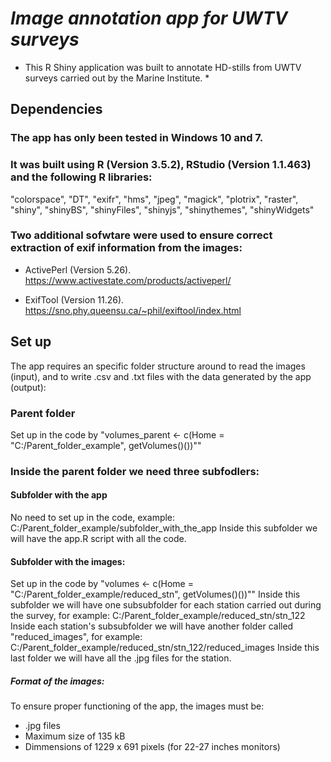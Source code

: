 # *Image annotation app for UWTV surveys*

* This R Shiny application was built to annotate HD-stills from UWTV surveys carried out by the Marine Institute. *


## Dependencies

### The app has only been tested in Windows 10 and 7.

### It was built using R (Version 3.5.2), RStudio (Version 1.1.463) and the following R libraries:

"colorspace", "DT", "exifr", "hms", "jpeg", "magick", "plotrix", "raster", "shiny", "shinyBS", "shinyFiles", "shinyjs", "shinythemes", "shinyWidgets"

### Two additional sofwtare were used to ensure correct extraction of exif information from the images:

* ActivePerl (Version 5.26). https://www.activestate.com/products/activeperl/

* ExifTool (Version 11.26). https://sno.phy.queensu.ca/~phil/exiftool/index.html


## Set up

The app requires an specific folder structure around to read the images (input), and to write .csv and .txt files with the data generated by the app (output):

### Parent folder
Set up in the code by "volumes_parent <- c(Home = "C:/Parent_folder_example", getVolumes()())""

### Inside the parent folder we need three subfodlers:

#### Subfolder with the app
No need to set up in the code, example: C:/Parent_folder_example/subfolder_with_the_app
Inside this subfolder we will have the app.R script with all the code.

#### Subfolder with the images:
Set up in the code by "volumes <- c(Home = "C:/Parent_folder_example/reduced_stn", getVolumes()())""
Inside this subfolder we will have one subsubfolder for each station carried out during the survey, for example: C:/Parent_folder_example/reduced_stn/stn_122
Inside each station's subsubfolder we will have another folder called "reduced_images", for example: C:/Parent_folder_example/reduced_stn/stn_122/reduced_images
Inside this last folder we will have all the .jpg files for the station.

##### Format of the images:
To ensure proper functioning of the app, the images must be:
* .jpg files
* Maximum size of 135 kB
* Dimmensions of 1229 x 691 pixels (for 22-27 inches monitors)